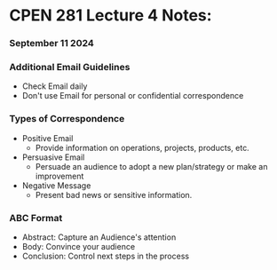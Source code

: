 # CPEN 281 Lecture 4 Notes:
### September 11 2024

### Additional Email Guidelines
- Check Email daily
- Don't use Email for personal or confidential correspondence
  
### Types of Correspondence

- Positive Email
  - Provide information on operations, projects, products, etc.
- Persuasive Email
  - Persuade an audience to adopt a new plan/strategy or make an improvement
- Negative Message
  - Present bad news or sensitive information.

### ABC Format

- Abstract: Capture an Audience's attention
- Body: Convince your audience
- Conclusion: Control next steps in the process

